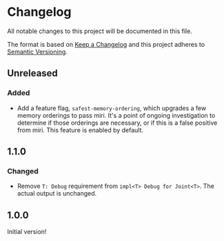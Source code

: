 # Changelog

All notable changes to this project will be documented in this file.

The format is based on [Keep a Changelog](https://keepachangelog.com/en/1.0.0/) and this project adheres to [Semantic Versioning](https://semver.org/spec/v2.0.0.html).

## Unreleased

### Added

- Add a feature flag, `safest-memory-ordering`, which upgrades a few memory orderings to pass miri. It's a point of ongoing investigation to determine if those orderings are necessary, or if this is a false positive from miri. This feature is enabled by default.

## 1.1.0

### Changed

- Remove `T: Debug` requirement from `impl<T> Debug for Joint<T>`. The actual output is unchanged.

## 1.0.0

Initial version!
